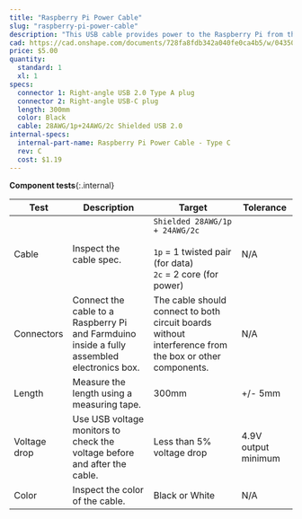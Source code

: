 ```yaml
---
title: "Raspberry Pi Power Cable"
slug: "raspberry-pi-power-cable"
description: "This USB cable provides power to the Raspberry Pi from the Farmduino's built-in 12v to 5v to USB circuitry."
cad: https://cad.onshape.com/documents/728fa8fdb342a040fe0ca4b5/w/0435033a7c78b02e71d0f721/e/39fd9b15b6fd66bc8bbef108?configuration=List_UkTucQjOe0Ti5f%3DType_C&renderMode=0&uiState=6255dbcb46b4a5023f0aea65
price: $5.00
quantity:
  standard: 1
  xl: 1
specs:
  connector 1: Right-angle USB 2.0 Type A plug
  connector 2: Right-angle USB-C plug
  length: 300mm
  color: Black
  cable: 28AWG/1p+24AWG/2c Shielded USB 2.0
internal-specs:
  internal-part-name: Raspberry Pi Power Cable - Type C
  rev: C
  cost: $1.19
---
```


**Component tests**{:.internal}

|Test         |Description  |Target       |Tolerance    |
|-------------|-------------|-------------|-------------|
|Cable        |Inspect the cable spec.|`Shielded 28AWG/1p + 24AWG/2c`<br><br>`1p` = 1 twisted pair (for data)<br>`2c` = 2 core (for power)|N/A
|Connectors   |Connect the cable to a Raspberry Pi and Farmduino inside a fully assembled electronics box.|The cable should connect to both circuit boards without interference from the box or other components.|N/A
|Length       |Measure the length using a measuring tape.|300mm|+/- 5mm
|Voltage drop |Use USB voltage monitors to check the voltage before and after the cable.|Less than 5% voltage drop|4.9V output minimum
|Color        |Inspect the color of the cable.|Black or White|N/A
